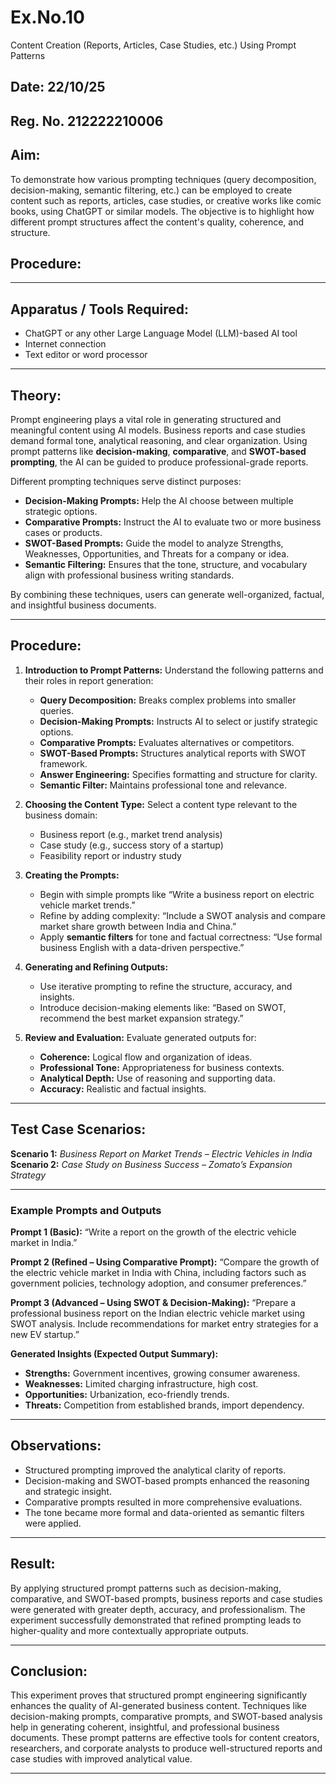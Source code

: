 # Ex.No.10
Content Creation (Reports, Articles, Case Studies, etc.) Using Prompt Patterns

## Date: 22/10/25
## Reg. No. 212222210006

## Aim:
To demonstrate how various prompting techniques (query decomposition, decision-making, semantic filtering, etc.) can be employed to create content such as reports, articles, case studies, or creative works like comic books, using ChatGPT or similar models. The objective is to highlight how different prompt structures affect the content's quality, coherence, and structure.

## Procedure:
---

## **Apparatus / Tools Required:**

* ChatGPT or any other Large Language Model (LLM)-based AI tool
* Internet connection
* Text editor or word processor

---

## **Theory:**

Prompt engineering plays a vital role in generating structured and meaningful content using AI models. Business reports and case studies demand formal tone, analytical reasoning, and clear organization. Using prompt patterns like **decision-making**, **comparative**, and **SWOT-based prompting**, the AI can be guided to produce professional-grade reports.

Different prompting techniques serve distinct purposes:

* **Decision-Making Prompts:** Help the AI choose between multiple strategic options.
* **Comparative Prompts:** Instruct the AI to evaluate two or more business cases or products.
* **SWOT-Based Prompts:** Guide the model to analyze Strengths, Weaknesses, Opportunities, and Threats for a company or idea.
* **Semantic Filtering:** Ensures that the tone, structure, and vocabulary align with professional business writing standards.

By combining these techniques, users can generate well-organized, factual, and insightful business documents.

---

## **Procedure:**

1. **Introduction to Prompt Patterns:**
   Understand the following patterns and their roles in report generation:

   * **Query Decomposition:** Breaks complex problems into smaller queries.
   * **Decision-Making Prompts:** Instructs AI to select or justify strategic options.
   * **Comparative Prompts:** Evaluates alternatives or competitors.
   * **SWOT-Based Prompts:** Structures analytical reports with SWOT framework.
   * **Answer Engineering:** Specifies formatting and structure for clarity.
   * **Semantic Filter:** Maintains professional tone and relevance.

2. **Choosing the Content Type:**
   Select a content type relevant to the business domain:

   * Business report (e.g., market trend analysis)
   * Case study (e.g., success story of a startup)
   * Feasibility report or industry study

3. **Creating the Prompts:**

   * Begin with simple prompts like “Write a business report on electric vehicle market trends.”
   * Refine by adding complexity: “Include a SWOT analysis and compare market share growth between India and China.”
   * Apply **semantic filters** for tone and factual correctness: “Use formal business English with a data-driven perspective.”

4. **Generating and Refining Outputs:**

   * Use iterative prompting to refine the structure, accuracy, and insights.
   * Introduce decision-making elements like: “Based on SWOT, recommend the best market expansion strategy.”

5. **Review and Evaluation:**
   Evaluate generated outputs for:

   * **Coherence:** Logical flow and organization of ideas.
   * **Professional Tone:** Appropriateness for business contexts.
   * **Analytical Depth:** Use of reasoning and supporting data.
   * **Accuracy:** Realistic and factual insights.

---

## **Test Case Scenarios:**

**Scenario 1:** *Business Report on Market Trends – Electric Vehicles in India*
**Scenario 2:** *Case Study on Business Success – Zomato’s Expansion Strategy*

---

### **Example Prompts and Outputs**

**Prompt 1 (Basic):**
“Write a report on the growth of the electric vehicle market in India.”

**Prompt 2 (Refined – Using Comparative Prompt):**
“Compare the growth of the electric vehicle market in India with China, including factors such as government policies, technology adoption, and consumer preferences.”

**Prompt 3 (Advanced – Using SWOT & Decision-Making):**
“Prepare a professional business report on the Indian electric vehicle market using SWOT analysis. Include recommendations for market entry strategies for a new EV startup.”

**Generated Insights (Expected Output Summary):**

* **Strengths:** Government incentives, growing consumer awareness.
* **Weaknesses:** Limited charging infrastructure, high cost.
* **Opportunities:** Urbanization, eco-friendly trends.
* **Threats:** Competition from established brands, import dependency.

---

## **Observations:**

* Structured prompting improved the analytical clarity of reports.
* Decision-making and SWOT-based prompts enhanced the reasoning and strategic insight.
* Comparative prompts resulted in more comprehensive evaluations.
* The tone became more formal and data-oriented as semantic filters were applied.

---

## **Result:**

By applying structured prompt patterns such as decision-making, comparative, and SWOT-based prompts, business reports and case studies were generated with greater depth, accuracy, and professionalism. The experiment successfully demonstrated that refined prompting leads to higher-quality and more contextually appropriate outputs.

---

## **Conclusion:**

This experiment proves that structured prompt engineering significantly enhances the quality of AI-generated business content. Techniques like decision-making prompts, comparative prompts, and SWOT-based analysis help in generating coherent, insightful, and professional business documents. These prompt patterns are effective tools for content creators, researchers, and corporate analysts to produce well-structured reports and case studies with improved analytical value.

---



